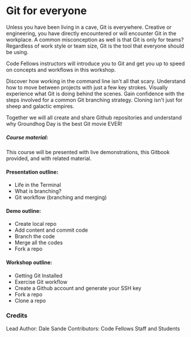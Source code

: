 # Git for everyone

Unless you have been living in a cave, Git is everywhere. Creative or engineering, you have directly encountered or will encounter Git in the workplace. A common misconception as well is that Git is only for teams? Regardless of work style or team size, Git is the tool that everyone should be using.

Code Fellows instructors will introduce you to Git and get you up to speed on concepts and workflows in this workshop.

Discover how working in the command line isn't all that scary. Understand how to move between projects with just a few key strokes. Visually experience what Git is doing behind the scenes. Gain confidence with the steps involved for a common Git branching strategy. Cloning isn't just for sheep and galactic empires.

Together we will all create and share Github repositories and understand why Groundhog Day is the best Git movie EVER!

##### Course material:

This course will be presented with live demonstrations, this Gitbook provided, and with related material.

#### Presentation outline:

* Life in the Terminal
* What is branching?
* Git workflow (branching and merging)

#### Demo outline:

* Create local repo
* Add content and commit code
* Branch the code
* Merge all the codes
* Fork a repo

#### Workshop outline:

* Getting Git Installed
* Exercise Git workflow
* Create a Github account and generate your SSH key
* Fork a repo
* Clone a repo

### Credits

Lead Author: Dale Sande
Contributors: Code Fellows Staff and Students
